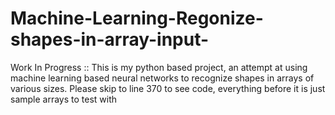 # Machine-Learning-Regonize-shapes-in-array-input-
Work In Progress :: This is my python based project, an attempt at using machine learning based neural networks to recognize shapes in arrays of various sizes.
Please skip to line 370 to see code, everything before it is just sample arrays to test with
